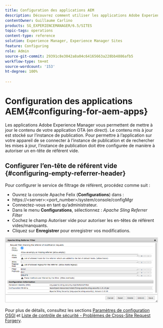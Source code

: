 ```yaml
---
title: Configuration des applications AEM
description: Découvrez comment utiliser les applications Adobe Experience Manager pour mettre à jour le contenu de votre application OTA (en direct).
contentOwner: Guillaume Carlino
products: SG_EXPERIENCEMANAGER/6.5/SITES
topic-tags: operations
content-type: reference
solution: Experience Manager, Experience Manager Sites
feature: Configuring
role: Admin
source-git-commit: 29391c8e3042a8a04c64165663a228bb4886afb5
workflow-type: tm+mt
source-wordcount: '153'
ht-degree: 100%

---
```


# Configuration des applications AEM{#configuring-for-aem-apps}

Les applications Adobe Experience Manager vous permettent de mettre à jour le contenu de votre application OTA (en direct). Le contenu mis à jour est stocké sur l’instance de publication. Pour permettre à l’application sur votre appareil de se connecter à l’instance de publication et de rechercher les mises à jour, l’instance de publication doit être configurée de manière à autoriser un en-tête de référent vide.

## Configurer l’en-tête de référent vide {#configuring-empty-referrer-header}

Pour configurer le service de filtrage de référent, procédez comme suit :

* Ouvrez la console Apache Felix (**Configurations**) dans :
* https://&lt;server>:&lt;port_number>/system/console/configMgr
* Connectez-vous en tant qu’administrateur.
* Dans le menu **Configurations**, sélectionnez : *Apache Sling Referrer Filter*
* Cochez le champ Autoriser vide pour autoriser les en-têtes de référent vides/manquants.
* Cliquez sur **Enregistrer** pour enregistrer vos modifications.

![chlimage_1-58](assets/chlimage_1-58a.png)

Pour plus de détails, consultez les sections [Paramètres de configuration OSGI](/help/sites-deploying/osgi-configuration-settings.md) et [Liste de contrôle de sécurité - Problèmes de Cross-Site Request Forgery](/help/sites-administering/security-checklist.md#protect-against-cross-site-request-forgery).
